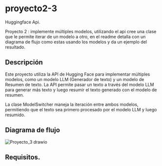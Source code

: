 # proyecto2-3

Huggingface Api.

Proyecto 2 : implemente múltiples modelos, utilizando el api cree una clase que le permite iterar de un modelo a otro, en el readme detalla con un diagrama de flujo como estas usando los modelos y da un ejemplo del resultado.

## Descripción

Este proyecto utiliza la API de Hugging Face para implementar múltiples modelos, como un modelo LLM (Generador de texto) y un modelo de Resumen de texto. La API permite pasar un texto a través del modelo LLM para generar más texto y luego resumir el texto generado con el modelo de resumen.

La clase ModelSwitcher maneja la iteración entre ambos modelos, permitiendo que el texto sea primero procesado por el modelo LLM y luego resumido.

## Diagrama de flujo

![Proyecto_3 drawio](https://github.com/user-attachments/assets/0b2b83c9-4e2d-47ff-adf3-a33a24891320)

## Requisitos.






